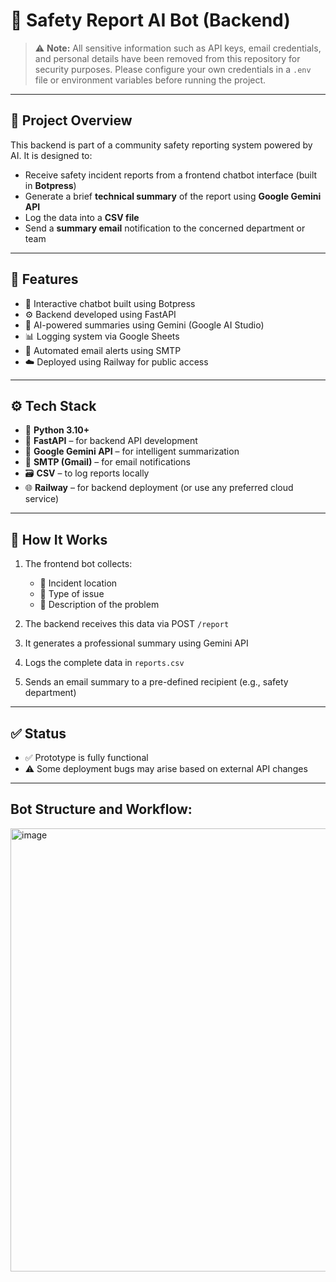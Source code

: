 # 🚨 Safety Report AI Bot (Backend)

> ⚠️ **Note:** All sensitive information such as API keys, email credentials, and personal details have been removed from this repository for security purposes. Please configure your own credentials in a `.env` file or environment variables before running the project.

---

## 📌 Project Overview

This backend is part of a community safety reporting system powered by AI. It is designed to:

- Receive safety incident reports from a frontend chatbot interface (built in **Botpress**)
- Generate a brief **technical summary** of the report using **Google Gemini API**
- Log the data into a **CSV file**
- Send a **summary email** notification to the concerned department or team

---

## 🚀 Features
- 💬 Interactive chatbot built using Botpress
- ⚙️ Backend developed using FastAPI
- 🤖 AI-powered summaries using Gemini (Google AI Studio)
- 📊 Logging system via Google Sheets
- 📧 Automated email alerts using SMTP
- ☁️ Deployed using Railway for public access

---

## ⚙️ Tech Stack

- 🐍 **Python 3.10+**
- 🚀 **FastAPI** – for backend API development
- 🧠 **Google Gemini API** – for intelligent summarization
- 📧 **SMTP (Gmail)** – for email notifications
- 🗃️ **CSV** – to log reports locally
- 🌐 **Railway** – for backend deployment (or use any preferred cloud service)

---

## 🧾 How It Works

1. The frontend bot collects:
   - 📍 Incident location  
   - 🚨 Type of issue  
   - 📝 Description of the problem

2. The backend receives this data via POST `/report`

3. It generates a professional summary using Gemini API

4. Logs the complete data in `reports.csv`

5. Sends an email summary to a pre-defined recipient (e.g., safety department)

---
## ✅ Status
- ✅ Prototype is fully functional
- ⚠️ Some deployment bugs may arise based on external API changes

---

## Bot Structure and Workflow:
<img width="1175" height="709" alt="image" src="https://github.com/user-attachments/assets/53bda126-0f26-4b0a-a441-6de5c3f60f95" />




